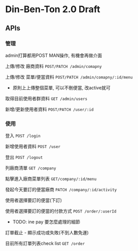 # Din-Ben-Ton 2.0 Draft 

## APIs

### 管理

admin打算都用POST MAN操作, 有機會再做介面

上傳/修改 廠商資料 `POST/PATCH /admin/comapny`

上傳/修改 菜單/便當資料 `POST/PATCH /admin/comapny/:id/menu`
- 原則上上傳整個菜單, 可以不刪便當, 改active就可

取得目前使用者群資料 `GET /admin/users`

新增/更新使用者資料 `POST/PATCH /user/:id`

### 使用

登入 `POST /login`

新增使用者資料 `POST /user`

登出 `POST /logout`

列廠商清單 `GET /company`

點擊進入廠商菜單列表 `GET/company/:id/menu`

發起今天要訂的便當廠商 `PATCH /company/:id/activity`

使用者選擇要訂的便當(下訂)

使用者選擇要訂的便當的付款方式  `POST /order/:userId`
 - TODO: ine pay 要怎麼處理的細節

訂單截止 - 顯示成功或失敗(不到人數免運)

目前所有訂單列表check list `GET /order`




